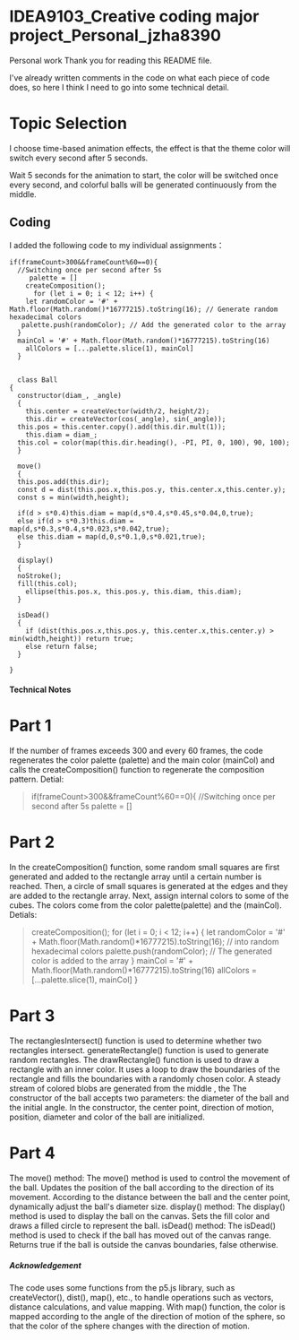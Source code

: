 # IDEA9103_Creative coding major project_Personal_jzha8390
 Personal work
Thank you for reading this README file.

I've already written comments in the code on what each piece of code does, so here I think I need to go into some technical detail.

# Topic Selection
I choose time-based animation effects, the effect is that the theme color will switch every second after 5 seconds.

Wait 5 seconds for the animation to start, the color will be switched once every second, and colorful balls will be generated continuously from the middle.

## Coding
I added the following code to my individual assignments：
```
if(frameCount>300&&frameCount%60==0){
  //Switching once per second after 5s
     palette = []
    createComposition();
      for (let i = 0; i < 12; i++) {
    let randomColor = '#' + Math.floor(Math.random()*16777215).toString(16); // Generate random hexadecimal colors
   palette.push(randomColor); // Add the generated color to the array
  }
  mainCol = '#' + Math.floor(Math.random()*16777215).toString(16)
    allColors = [...palette.slice(1), mainCol]
  }
  
  
  class Ball
{
  constructor(diam_, _angle)
  {
    this.center = createVector(width/2, height/2); 
    this.dir = createVector(cos(_angle), sin(_angle));
  this.pos = this.center.copy().add(this.dir.mult(1));
    this.diam = diam_;
  this.col = color(map(this.dir.heading(), -PI, PI, 0, 100), 90, 100);
  }
  
  move()
  {
  this.pos.add(this.dir);
  const d = dist(this.pos.x,this.pos.y, this.center.x,this.center.y);
  const s = min(width,height);
  
  if(d > s*0.4)this.diam = map(d,s*0.4,s*0.45,s*0.04,0,true);
  else if(d > s*0.3)this.diam = map(d,s*0.3,s*0.4,s*0.023,s*0.042,true);
  else this.diam = map(d,0,s*0.1,0,s*0.021,true);
  }
   
  display()
  {
  noStroke();
  fill(this.col);
    ellipse(this.pos.x, this.pos.y, this.diam, this.diam);
  }
  
  isDead()
  {
    if (dist(this.pos.x,this.pos.y, this.center.x,this.center.y) > min(width,height)) return true;
    else return false;
  }
 
}
```
#### Technical Notes
# Part 1
If the number of frames exceeds 300 and every 60 frames, the code regenerates the color palette (palette) and the main color (mainCol) and calls the createComposition() function to regenerate the composition pattern. Detial:
>if(frameCount>300&&frameCount%60==0){
  //Switching once per second after 5s
     palette = []
# Part 2
In the createComposition() function, some random small squares are first generated and added to the rectangle array until a certain number is reached. Then, a circle of small squares is generated at the edges and they are added to the rectangle array.
Next, assign internal colors to some of the cubes. The colors come from the color palette(palette) and the (mainCol). Detials:
>createComposition();
      for (let i = 0; i < 12; i++) {
    let randomColor = '#' + Math.floor(Math.random()*16777215).toString(16); // into random hexadecimal colors
   palette.push(randomColor); // The generated color is added to the array
  }
  mainCol = '#' + Math.floor(Math.random()*16777215).toString(16)
    allColors = [...palette.slice(1), mainCol]
  }
# Part 3
 The rectanglesIntersect() function is used to determine whether two rectangles intersect.
generateRectangle() function is used to generate random rectangles.
The drawRectangle() function is used to draw a rectangle with an inner color. It uses a loop to draw the boundaries of the rectangle and fills the boundaries with a randomly chosen color.
A steady stream of colored blobs are generated from the middle , the
The constructor of the ball accepts two parameters: the diameter of the ball and the initial angle.
In the constructor, the center point, direction of motion, position, diameter and color of the ball are initialized.
# Part 4 
The move() method:
The move() method is used to control the movement of the ball.
Updates the position of the ball according to the direction of its movement.
According to the distance between the ball and the center point, dynamically adjust the ball's diameter size.
display() method:
The display() method is used to display the ball on the canvas.
Sets the fill color and draws a filled circle to represent the ball.
isDead() method:
The isDead() method is used to check if the ball has moved out of the canvas range.
Returns true if the ball is outside the canvas boundaries, false otherwise. 
##### Acknowledgement
The code uses some functions from the p5.js library, such as createVector(), dist(), map(), etc., to handle operations such as vectors, distance calculations, and value mapping.
With map() function, the color is mapped according to the angle of the direction of motion of the sphere, so that the color of the sphere changes with the direction of motion.